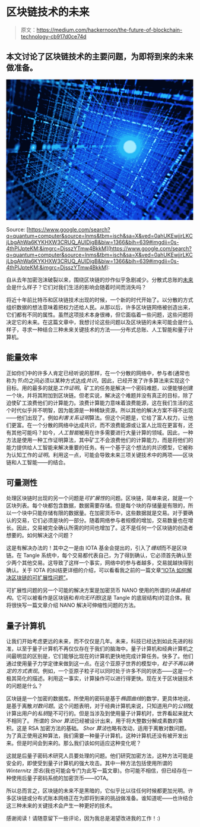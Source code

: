 # 区块链技术的未来

> 原文：<https://medium.com/hackernoon/the-future-of-blockchain-technology-cb917d0ce74d>

## 本文讨论了区块链技术的主要问题，为即将到来的未来做准备。

![](img/673f4bde93d31656b0da3c554909e8f0.png)

Source: [https://www.google.com/search?q=quantum+computer&source=lnms&tbm=isch&sa=X&ved=0ahUKEwjjrLKCjLbgAhWa6KYKHXW3CRUQ_AUIDigB&biw=1366&bih=639#imgdii=0s-4thPIJpteKM:&imgrc=DjsszYTmw4BkkM](https://www.google.com/search?q=quantum+computer&source=lnms&tbm=isch&sa=X&ved=0ahUKEwjjrLKCjLbgAhWa6KYKHXW3CRUQ_AUIDigB&biw=1366&bih=639#imgdii=0s-4thPIJpteKM:&imgrc=DjsszYTmw4BkkM):

自从去年加密泡沫破裂以来，围绕区块链的炒作似乎急剧减少。分散式总账的[未来](https://hackernoon.com/tagged/future)会是什么样子？它们对我们生活的影响会随着时间而消失吗？

将近十年前比特币和区块链技术出现的时候，一个新的时代开始了。以分散的方式组织数据的想法意味着把权力还给人民。从那以后，许多区块链网络被创造出来，它们都有不同的属性。虽然这项技术本身很棒，但它面临着一些问题，这些问题将决定它的未来。在这篇文章中，我想讨论这些问题以及区块链的未来可能会是什么样子，寻求一种结合三种未来关键技术的方法——分布式总账、人工智能和量子计算机。

## 能量效率

正如你们中的许多人肯定已经听说的那样，在一个分散的网络中，参与者(通常也称为*节点*)之间必须以某种方式达成*共识*。因此，已经开发了许多算法来实现这个目标。用的最多的就是*工作证明*。矿工的任务是解决一个密码难题，以便能够创建一个块，并将其附加到区块链。但老实说，解决这个难题并没有真正的目标，除了迫使矿工浪费他们的计算能力。浪费计算能力意味着浪费能源，这在我们生活的这个时代似乎并不明智，因为能源是一种稀缺资源。所以其他的解决方案不得不出现——他们出现了。例如*利害关系证明*算法。但这个问题是，它给了富人权力，让他们更富。在一个分散的网络中达成共识，而不浪费能源或让富人比现在更富有，还有其他可能吗？如今，*人工智能*被用在许多需要进行大量计算的领域。因此，一种方法是使用一种工作证明算法，其中矿工不会浪费他们的计算能力，而是将他们的能力提供给人工智能来解决重要的任务。有一个基于这个想法的共识模型，它被称为认知工作的*证明*。利用这一点，可能会导致未来三项关键技术中的两项——区块链和人工智能——的结合。

## 可量测性

处理区块链时出现的另一个问题是*可扩展性*的问题。区块链，简单来说，就是一个区块列表。每个块都包含数据，数据需要存储。但是每个块的存储量是有限的，所以一个块中只能存储有限的数据量。在加密货币中，这些数据就是交易。对于要确认的交易，它们必须是块的一部分。随着网络参与者规模的增加，交易数量也在增长。因此，交易被完全确认所需的时间也增加了。这不是任何一个区块链的创造者想要的。如何解决这个问题？

这是有解决办法的！其中之一是由 IOTA 基金会提出的，引入了*缠结*而不是区块链。在 Tangle 系统中，每个交易都代表自己，为了得到确认，它必须首先确认至少两个其他交易。这导致了这样一个事实，网络中的参与者越多，交易就越快得到确认。关于 IOTA 的纠结更详细的介绍，可以看看我之前的一篇文章[“IOTA 如何解决区块链的可扩展性问题”](/me/stats/post/1ed4f573801b)。

可扩展性问题的另一个可能的解决方案是加密货币 NANO 使用的所谓的*块晶格结构*。它可以被看作是区块链和*有向无环图*(这是 Tangle 的底层结构)的混合体。我将很快写一篇文章介绍 NANO 解决可伸缩性问题的方法。

## 量子计算机

让我们开始考虑更远的未来，而不仅仅是几年。未来，科技已经达到如此先进的标准，以至于量子计算机不再仅仅存在于我们的脑海中。量子计算机和经典计算机之间最明显的区别是，它们能够比现在的计算机更快地完成计算任务。快多了。他们通过使用量子力学定律来做到这一点。在这个亚原子世界的模型中，*粒子不再以确定的方式表现*。例如，一个亚原子粒子可以同时处于许多不同的状态——这是一个极其简化的描述。利用这一事实，计算操作可以进行得更快。现在关于区块链技术的问题是什么？

区块链是一个加密的数据库。所使用的密码是基于*椭圆曲线*的数学，更具体地说，是基于离散*对数问题*。这个问题表明，对于经典计算机来说，只知道用户的*公钥*就计算出用户的*私钥*是不可行的。但是当涉及到使用量子计算机时，世界看起来就大不相同了。
所谓的 *Shor 算法*已经被设计出来，用于将大整数分解成素数的乘积。这是 RSA 加密方法的基础。 *Shor 算法*也略有改动，适用于离散对数问题。为了真正使用这种算法，我们需要一种量子计算机，这种计算机还没有被开发出来。但是时间会到来的。那么我们该如何适应这种变化呢？

这就是后量子密码术研究人员要处理的问题。他们研究加密方法，这种方法可能是安全的，即使受到量子计算机的强大攻击。其中一种方法包括使用所谓的 *Winternitz 签名*(我也可能会专门为此写一篇文章)。你可能不相信，但已经存在一种使用后量子密码系统的加密货币——IOTA。

所以总而言之，区块链的未来不是黑暗的，它似乎比以往任何时候都更加光明。许多区块链或分布式账本网络正在为即将到来的挑战做准备。谁知道呢——也许结合这三种未来的关键技术会产生一种更好的技术。

感谢阅读！请随意留下一些评论，因为我总是渴望改进我的工作！:)